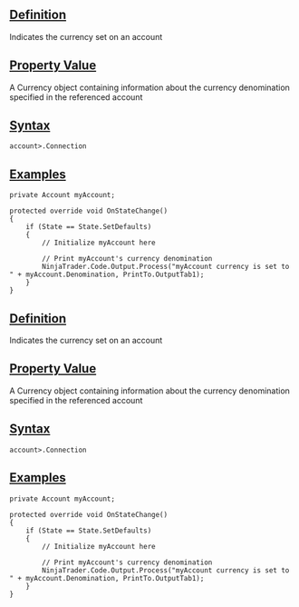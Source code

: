 ## [Definition](https://developer.ninjatrader.com/docs/desktop/denomination\#definition)

Indicates the currency set on an account

## [Property Value](https://developer.ninjatrader.com/docs/desktop/denomination\#property-value)

A Currency object containing information about the currency denomination specified in the referenced account

## [Syntax](https://developer.ninjatrader.com/docs/desktop/denomination\#syntax)

`account>.Connection`

## [Examples](https://developer.ninjatrader.com/docs/desktop/denomination\#examples)

```jsx-150469391 csharp
private Account myAccount;

protected override void OnStateChange()
{
    if (State == State.SetDefaults)
    {
        // Initialize myAccount here

        // Print myAccount's currency denomination
        NinjaTrader.Code.Output.Process("myAccount currency is set to " + myAccount.Denomination, PrintTo.OutputTab1);
    }
}

```

## [Definition](https://developer.ninjatrader.com/docs/desktop/denomination\#definition)

Indicates the currency set on an account

## [Property Value](https://developer.ninjatrader.com/docs/desktop/denomination\#property-value)

A Currency object containing information about the currency denomination specified in the referenced account

## [Syntax](https://developer.ninjatrader.com/docs/desktop/denomination\#syntax)

`account>.Connection`

## [Examples](https://developer.ninjatrader.com/docs/desktop/denomination\#examples)

```jsx-150469391 csharp
private Account myAccount;

protected override void OnStateChange()
{
    if (State == State.SetDefaults)
    {
        // Initialize myAccount here

        // Print myAccount's currency denomination
        NinjaTrader.Code.Output.Process("myAccount currency is set to " + myAccount.Denomination, PrintTo.OutputTab1);
    }
}

```